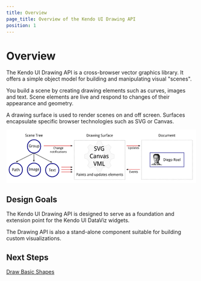 ```yaml
---
title: Overview
page_title: Overview of the Kendo UI Drawing API
position: 1
---
```


# Overview

The Kendo UI Drawing API is a cross-browser vector graphics library.
It offers a simple object model for building and manipulating visual "scenes".

You build a scene by creating drawing elements such as curves, images and text.
Scene elements are live and respond to changes of their appearance and geometry.

A drawing surface is used to render scenes on and off screen.
Surfaces encapsulate specific browser technologies such as SVG or Canvas.

![Drawing API Components](images/components.png)

## Design Goals

The Kendo UI Drawing API is designed to serve as a foundation
and extension point for the Kendo UI DataViz widgets.

The Drawing API is also a stand-alone component suitable
for building custom visualizations.

## Next Steps

[Draw Basic Shapes](basic-shapes)

